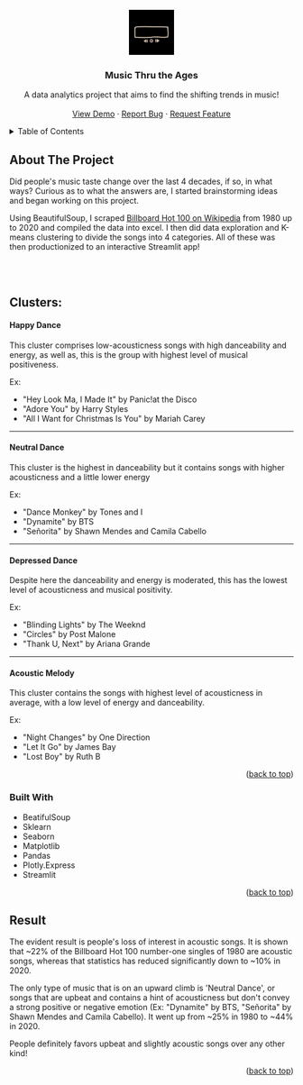 <div id="top"></div>

<!-- PROJECT LOGO -->
<br />
<div align="center">
  <a href="https://github.com/github_username/repo_name">
    <img src="imgs/giphy.gif" alt="Logo" width="80" height="80">
  </a>

<h3 align="center">Music Thru the Ages</h3>

  <p align="center">
    A data analytics project that aims to find the shifting trends in music!
    <br />
    <br />
    <a href="https://share.streamlit.io/zhishan03/music-taste-analysis/main.py">View Demo</a>
    ·
    <a href="https://github.com/zhishan03/Music-Taste-Analysis/issues">Report Bug</a>
    ·
    <a href="https://github.com/zhishan03/Music-Taste-Analysis/issues">Request Feature</a>
  </p>
</div>



<!-- TABLE OF CONTENTS -->
<details>
  <summary>Table of Contents</summary>
  <ol>
    <li>
      <a href="#about-the-project">About The Project</a>
      <ul>
        <li><a href="#built-with">Built With</a></li>
      </ul>
    </li>
    <li><a href="#roadmap">Result</a></li>
  </ol>
</details>



<!-- ABOUT THE PROJECT -->
## About The Project

Did people's music taste change over the last 4 decades, if so, in what ways? Curious as to what the answers are, I started brainstorming ideas and began working on this project. 

Using BeautifulSoup, I scraped [Billboard Hot 100 on Wikipedia](https://en.wikipedia.org/wiki/Billboard_Hot_100) from 1980 up to 2020 and compiled the data into excel. I then did data exploration and K-means clustering to divide the songs into 4 categories. All of these was then productionized to an interactive Streamlit app!

<br />
<br />

## Clusters:
#### Happy Dance
This cluster comprises low-acousticness songs with high danceability and energy, as well as, this is the group with highest level of musical positiveness. 

Ex: 
* "Hey Look Ma, I Made It" by Panic!at the Disco
* "Adore You" by Harry Styles
* "All I Want for Christmas Is You" by Mariah Carey
______________
#### Neutral Dance
This cluster is the highest in danceability but it contains songs with higher acousticness and a little lower energy 

Ex:
* "Dance Monkey" by Tones and I
* "Dynamite" by BTS
* "Señorita" by Shawn Mendes and Camila Cabello
______________
#### Depressed Dance
Despite here the danceability and energy is moderated, this has the lowest level of acousticness and musical positivity. 

Ex: 
* "Blinding Lights" by The Weeknd 
* "Circles"	by Post Malone
* "Thank U, Next" by Ariana Grande
______________
#### Acoustic Melody
This cluster contains the songs with highest level of acousticness in average, with a low level of energy and danceability. 

Ex: 
* "Night Changes" by One Direction
* "Let It Go" by James Bay
* "Lost Boy" by Ruth B


<p align="right">(<a href="#top">back to top</a>)</p>



### Built With

* BeatifulSoup
* Sklearn
* Seaborn
* Matplotlib
* Pandas
* Plotly.Express
* Streamlit

<p align="right">(<a href="#top">back to top</a>)</p>



<!-- ROADMAP -->
## Result

The evident result is people's loss of interest in acoustic songs. It is shown that ~22% of the Billboard Hot 100 number-one singles of 1980 are acoustic songs, whereas that statistics has reduced significantly down to ~10% in 2020. 

The only type of music that is on an upward climb is 'Neutral Dance', or songs that are upbeat and contains a hint of acousticness but don't convey a strong positive or negative emotion (Ex: "Dynamite" by BTS, "Señorita" by Shawn Mendes and Camila Cabello). It went up from ~25% in 1980 to ~44% in 2020.

People definitely favors upbeat and slightly acoustic songs over any other kind!

<p align="right">(<a href="#top">back to top</a>)</p>


<!-- MARKDOWN LINKS & IMAGES -->
<!-- https://www.markdownguide.org/basic-syntax/#reference-style-links -->
[contributors-shield]: https://img.shields.io/github/contributors/github_username/repo_name.svg?style=for-the-badge
[contributors-url]: https://github.com/github_username/repo_name/graphs/contributors
[forks-shield]: https://img.shields.io/github/forks/github_username/repo_name.svg?style=for-the-badge
[forks-url]: https://github.com/github_username/repo_name/network/members
[stars-shield]: https://img.shields.io/github/stars/github_username/repo_name.svg?style=for-the-badge
[stars-url]: https://github.com/github_username/repo_name/stargazers
[issues-shield]: https://img.shields.io/github/issues/github_username/repo_name.svg?style=for-the-badge
[issues-url]: https://github.com/github_username/repo_name/issues
[license-shield]: https://img.shields.io/github/license/github_username/repo_name.svg?style=for-the-badge
[license-url]: https://github.com/github_username/repo_name/blob/master/LICENSE.txt
[linkedin-shield]: https://img.shields.io/badge/-LinkedIn-black.svg?style=for-the-badge&logo=linkedin&colorB=555
[linkedin-url]: https://linkedin.com/in/linkedin_username
[product-screenshot]: images/screenshot.png

